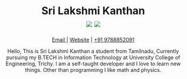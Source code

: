 <!--
 Copyright (c) 2021 Sri Lakshmi Kanthan P
 
 This software is released under the MIT License.
 https://opensource.org/licenses/MIT
-->

<h1 align="center">
  <div>Sri Lakshmi Kanthan</div>
  <div align="center">
    <img src="https://img.shields.io/github/followers/srilakshmikanthanp?style=social">
    <img src="https://img.shields.io/github/stars/srilakshmikanthanp?style=social">
  </div>
</h1>

<p align="center">
  <a href="mailto:srilakshmikanthanp@gmail.com">  Email  </a>  |  
  <a href="https://srilakshmikanthanp.github.io"> Website</a>  | 
  <a href="tel:+919788852091">+91 9788852091</a> 
</p>

<p align="center">
Hello, This is Sri Lakshmi Kanthan a student from Tamilnadu, Currently pursuing my B.TECH in Information Technology at University College of Engineering, Trichy. I am a self-taught developer and I love to learn new things. Other than programming I like math and physics.
</p>
